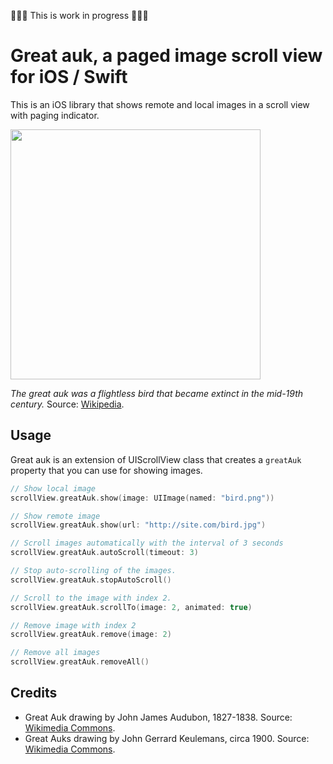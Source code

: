 🔨🔨🔨 This is work in progress 🔨🔨🔨


# Great auk, a paged image scroll view for iOS / Swift

This is an iOS library that shows remote and local images in a scroll view with paging indicator.

<img src='https://raw.githubusercontent.com/evgenyneu/GreatAuk/master/Graphics/Drawings/Great_auk_with_juvenile.jpg' width='400'>

*The great auk was a flightless bird that became extinct in the mid-19th century.*
Source: [Wikipedia](https://en.wikipedia.org/wiki/Great_auk).

## Usage

Great auk is an extension of UIScrollView class that creates a `greatAuk` property that you can use for showing images.

```Swift
// Show local image
scrollView.greatAuk.show(image: UIImage(named: "bird.png"))

// Show remote image
scrollView.greatAuk.show(url: "http://site.com/bird.jpg")

// Scroll images automatically with the interval of 3 seconds
scrollView.greatAuk.autoScroll(timeout: 3)

// Stop auto-scrolling of the images.
scrollView.greatAuk.stopAutoScroll()

// Scroll to the image with index 2.
scrollView.greatAuk.scrollTo(image: 2, animated: true)

// Remove image with index 2
scrollView.greatAuk.remove(image: 2)

// Remove all images
scrollView.greatAuk.removeAll()
```


## Credits

* Great Auk drawing by John James Audubon, 1827-1838. Source: [Wikimedia Commons](https://commons.wikimedia.org/wiki/File:341_Great_Auk.jpg).
* Great Auks drawing by John Gerrard Keulemans, circa 1900. Source: [Wikimedia Commons](https://commons.wikimedia.org/wiki/File:Great_auk_with_juvenile.jpg).
